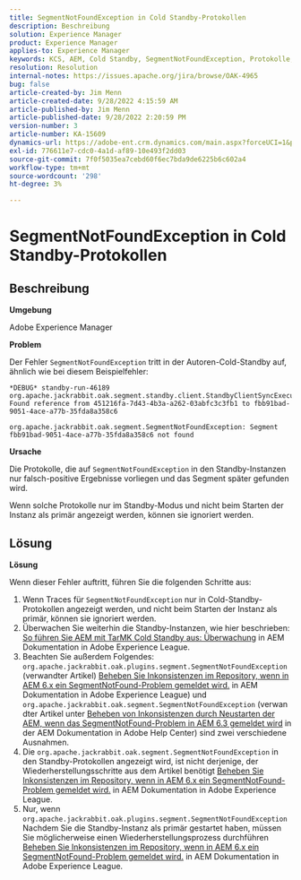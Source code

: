 ```yaml
---
title: SegmentNotFoundException in Cold Standby-Protokollen
description: Beschreibung
solution: Experience Manager
product: Experience Manager
applies-to: Experience Manager
keywords: KCS, AEM, Cold Standby, SegmentNotFoundException, Protokolle, log, Adobe Experience Manager
resolution: Resolution
internal-notes: https://issues.apache.org/jira/browse/OAK-4965
bug: false
article-created-by: Jim Menn
article-created-date: 9/28/2022 4:15:59 AM
article-published-by: Jim Menn
article-published-date: 9/28/2022 2:20:59 PM
version-number: 3
article-number: KA-15609
dynamics-url: https://adobe-ent.crm.dynamics.com/main.aspx?forceUCI=1&pagetype=entityrecord&etn=knowledgearticle&id=5941513c-e43e-ed11-9db1-0022480866ad
exl-id: 776611e7-cdc0-4a1d-af89-10e493f2dd03
source-git-commit: 7f0f5035ea7cebd60f6ec7bda9de6225b6c602a4
workflow-type: tm+mt
source-wordcount: '298'
ht-degree: 3%

---
```


# SegmentNotFoundException in Cold Standby-Protokollen

## Beschreibung

<b>Umgebung</b>

Adobe Experience Manager

<b>Problem</b>

Der Fehler `SegmentNotFoundException` tritt in der Autoren-Cold-Standby auf, ähnlich wie bei diesem Beispielfehler:

```
*DEBUG* standby-run-46189 org.apache.jackrabbit.oak.segment.standby.client.StandbyClientSyncExecution Found reference from 451216fa-7d43-4b3a-a262-03abfc3c3fb1 to fbb91bad-9051-4ace-a77b-35fda8a358c6

org.apache.jackrabbit.oak.segment.SegmentNotFoundException: Segment fbb91bad-9051-4ace-a77b-35fda8a358c6 not found
```

<b>Ursache</b>

Die Protokolle, die auf `SegmentNotFoundException` in den Standby-Instanzen nur falsch-positive Ergebnisse vorliegen und das Segment später gefunden wird.

Wenn solche Protokolle nur im Standby-Modus und nicht beim Starten der Instanz als primär angezeigt werden, können sie ignoriert werden.

## Lösung

<b>Lösung</b>

Wenn dieser Fehler auftritt, führen Sie die folgenden Schritte aus:

1. Wenn Traces für `SegmentNotFoundException` nur in Cold-Standby-Protokollen angezeigt werden, und nicht beim Starten der Instanz als primär, können sie ignoriert werden.
1. Überwachen Sie weiterhin die Standby-Instanzen, wie hier beschrieben: [So führen Sie AEM mit TarMK Cold Standby aus: Überwachung](https://docs.adobe.com/content/help/en/experience-manager-65/deploying/deploying/tarmk-cold-standby.html#monitoring) in AEM Dokumentation in Adobe Experience League.
1. Beachten Sie außerdem Folgendes: `org.apache.jackrabbit.oak.plugins.segment.SegmentNotFoundException` (verwandter Artikel) [Beheben Sie Inkonsistenzen im Repository, wenn in AEM 6.x ein SegmentNotFound-Problem gemeldet wird.](https://helpx.adobe.com/experience-manager/kb/fix-inconsistencies-in-the-repository-when-segmentnotfound-issue.html) in AEM Dokumentation in Adobe Experience League) und `org.apache.jackrabbit.oak.segment.SegmentNotFoundException` (verwandter Artikel unter [Beheben von Inkonsistenzen durch Neustarten der AEM, wenn das SegmentNotFound-Problem in AEM 6.3 gemeldet wird](https://helpx.adobe.com/au/experience-manager/kb/fix-inconsistencies-by-restarting-AEM-when-segmentNotFound-issue-is-reported-in-AEM.html) in der AEM Dokumentation in Adobe Help Center) sind zwei verschiedene Ausnahmen.
1. Die `org.apache.jackrabbit.oak.segment.SegmentNotFoundException` in den Standby-Protokollen angezeigt wird, ist nicht derjenige, der Wiederherstellungsschritte aus dem Artikel benötigt [Beheben Sie Inkonsistenzen im Repository, wenn in AEM 6.x ein SegmentNotFound-Problem gemeldet wird.](https://helpx.adobe.com/experience-manager/kb/fix-inconsistencies-in-the-repository-when-segmentnotfound-issue.html) in AEM Dokumentation in Adobe Experience League.
1. Nur, wenn `org.apache.jackrabbit.oak.plugins.segment.SegmentNotFoundException` Nachdem Sie die Standby-Instanz als primär gestartet haben, müssen Sie möglicherweise einen Wiederherstellungsprozess durchführen [Beheben Sie Inkonsistenzen im Repository, wenn in AEM 6.x ein SegmentNotFound-Problem gemeldet wird.](https://helpx.adobe.com/experience-manager/kb/fix-inconsistencies-in-the-repository-when-segmentnotfound-issue.html) in AEM Dokumentation in Adobe Experience League.
